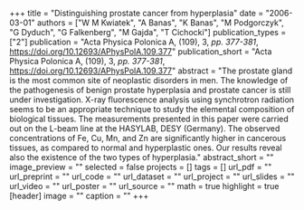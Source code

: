 +++
title = "Distinguishing prostate cancer from hyperplasia"
date = "2006-03-01"
authors = ["W M Kwiatek", "A Banas", "K Banas", "M Podgorczyk", "G Dyduch", "G Falkenberg", "M Gajda", "T Cichocki"]
publication_types = ["2"]
publication = "Acta Physica Polonica A, (109), 3, _pp. 377-381_, https://doi.org/10.12693/APhysPolA.109.377"
publication_short = "Acta Physica Polonica A, (109), 3, _pp. 377-381_, https://doi.org/10.12693/APhysPolA.109.377"
abstract = "The prostate gland is the most common site of neoplastic disorders in men. The knowledge of the pathogenesis of benign prostate hyperplasia and prostate cancer is still under investigation. X-ray fluorescence analysis using synchrotron radiation seems to be an appropriate technique to study the elemental composition of biological tissues. The measurements presented in this paper were carried out on the L-beam line at the HASYLAB, DESY (Germany). The observed concentrations of Fe, Cu, Mn, and Zn are significantly higher in cancerous tissues, as compared to normal and hyperplastic ones. Our results reveal also the existence of the two types of hyperplasia."
abstract_short = ""
image_preview = ""
selected = false
projects = []
tags = []
url_pdf = ""
url_preprint = ""
url_code = ""
url_dataset = ""
url_project = ""
url_slides = ""
url_video = ""
url_poster = ""
url_source = ""
math = true
highlight = true
[header]
image = ""
caption = ""
+++
